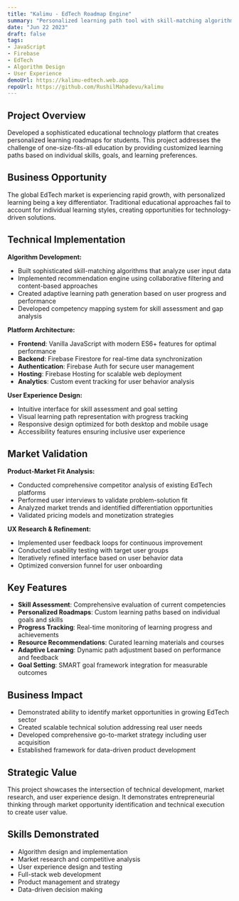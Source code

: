 ```yaml
---
title: "Kalimu - EdTech Roadmap Engine"
summary: "Personalized learning path tool with skill-matching algorithms"
date: "Jun 22 2023"
draft: false
tags:
- JavaScript
- Firebase
- EdTech
- Algorithm Design
- User Experience
demoUrl: https://kalimu-edtech.web.app
repoUrl: https://github.com/RushilMahadevu/kalimu
---
```


## Project Overview

Developed a sophisticated educational technology platform that creates personalized learning roadmaps for students. This project addresses the challenge of one-size-fits-all education by providing customized learning paths based on individual skills, goals, and learning preferences.

## Business Opportunity

The global EdTech market is experiencing rapid growth, with personalized learning being a key differentiator. Traditional educational approaches fail to account for individual learning styles, creating opportunities for technology-driven solutions.

## Technical Implementation

**Algorithm Development:**
- Built sophisticated skill-matching algorithms that analyze user input data
- Implemented recommendation engine using collaborative filtering and content-based approaches
- Created adaptive learning path generation based on user progress and performance
- Developed competency mapping system for skill assessment and gap analysis

**Platform Architecture:**
- **Frontend**: Vanilla JavaScript with modern ES6+ features for optimal performance
- **Backend**: Firebase Firestore for real-time data synchronization
- **Authentication**: Firebase Auth for secure user management
- **Hosting**: Firebase Hosting for scalable web deployment
- **Analytics**: Custom event tracking for user behavior analysis

**User Experience Design:**
- Intuitive interface for skill assessment and goal setting
- Visual learning path representation with progress tracking
- Responsive design optimized for both desktop and mobile usage
- Accessibility features ensuring inclusive user experience

## Market Validation

**Product-Market Fit Analysis:**
- Conducted comprehensive competitor analysis of existing EdTech platforms
- Performed user interviews to validate problem-solution fit
- Analyzed market trends and identified differentiation opportunities
- Validated pricing models and monetization strategies

**UX Research & Refinement:**
- Implemented user feedback loops for continuous improvement
- Conducted usability testing with target user groups
- Iteratively refined interface based on user behavior data
- Optimized conversion funnel for user onboarding

## Key Features

- **Skill Assessment**: Comprehensive evaluation of current competencies
- **Personalized Roadmaps**: Custom learning paths based on individual goals and skills
- **Progress Tracking**: Real-time monitoring of learning progress and achievements
- **Resource Recommendations**: Curated learning materials and courses
- **Adaptive Learning**: Dynamic path adjustment based on performance and feedback
- **Goal Setting**: SMART goal framework integration for measurable outcomes

## Business Impact

- Demonstrated ability to identify market opportunities in growing EdTech sector
- Created scalable technical solution addressing real user needs
- Developed comprehensive go-to-market strategy including user acquisition
- Established framework for data-driven product development

## Strategic Value

This project showcases the intersection of technical development, market research, and user experience design. It demonstrates entrepreneurial thinking through market opportunity identification and technical execution to create user value.

## Skills Demonstrated

- Algorithm design and implementation
- Market research and competitive analysis
- User experience design and testing
- Full-stack web development
- Product management and strategy
- Data-driven decision making
